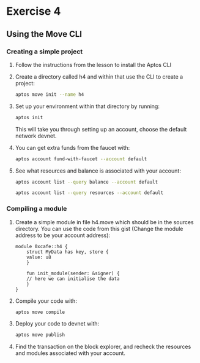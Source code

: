 # Exercise 4

## Using the Move CLI

### Creating a simple project

1. Follow the instructions from the lesson to install the Aptos CLI

2. Create a directory called h4 and within that use the CLI to create a project:
    ```bash
    aptos move init --name h4
    ```
3. Set up your environment within that directory by running:
    ```bash
    aptos init
    ```
    This will take you through setting up an account, choose the default network devnet.

4. You can get extra funds from the faucet with:
    ```bash
    aptos account fund-with-faucet --account default
    ```
5. See what resources and balance is associated with your account:
    ```bash
    aptos account list --query balance --account default
    ```
    ```bash
    aptos account list --query resources --account default
    ```

### Compiling a module
1. Create a simple module in file h4.move which should be in the sources directory. You can use the code from this gist (Change the module address to be your account address):
    ```move
    module 0xcafe::h4 {
        struct MyData has key, store {
        value: u8
        }

        fun init_module(sender: &signer) {
        // here we can initialise the data
        }
    }
    ```

2. Compile your code with:
    ```bash
    aptos move compile
    ```
3. Deploy your code to devnet with:
    ```bash
    aptos move publish
    ```
4. Find the transaction on the block explorer, and recheck the resources and modules associated with your account.
